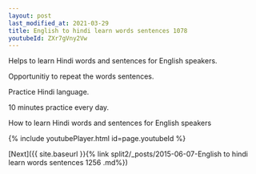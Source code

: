 ```yaml
---
layout: post
last_modified_at: 2021-03-29
title: English to hindi learn words sentences 1078 
youtubeId: ZXr7gVny2Vw
---
```

 
 
Helps to learn Hindi words and sentences for English speakers.

Opportunitiy to repeat the words sentences. 

Practice Hindi language. 
 
10 minutes practice every day. 
 
How to learn Hindi words and sentences for English speakers 
 
{% include youtubePlayer.html id=page.youtubeId %}
 
 
[Next]({{ site.baseurl }}{% link  split2/_posts/2015-06-07-English to hindi learn words sentences 1256 .md%})
 
